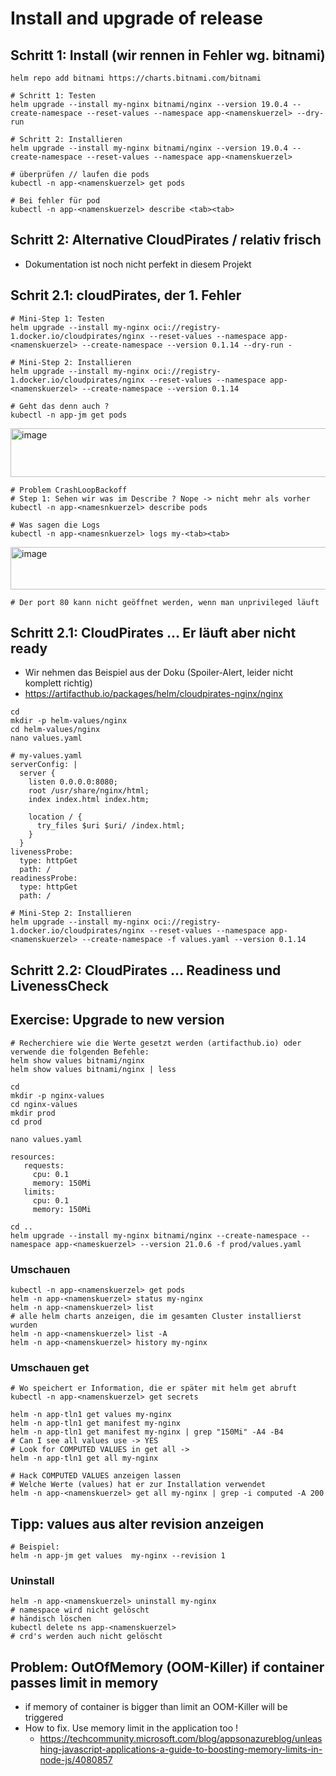 #  Install and upgrade of release 

## Schritt 1: Install (wir rennen in Fehler wg. bitnami)

```
helm repo add bitnami https://charts.bitnami.com/bitnami
```

```
# Schritt 1: Testen  
helm upgrade --install my-nginx bitnami/nginx --version 19.0.4 --create-namespace --reset-values --namespace app-<namenskuerzel> --dry-run
```
```
# Schritt 2: Installieren 
helm upgrade --install my-nginx bitnami/nginx --version 19.0.4 --create-namespace --reset-values --namespace app-<namenskuerzel>
```

```
# überprüfen // laufen die pods 
kubectl -n app-<namenskuerzel> get pods 
```

```
# Bei fehler für pod
kubectl -n app-<namenskuerzel> describe <tab><tab>
```

## Schritt 2: Alternative CloudPirates / relativ frisch 

  * Dokumentation ist noch nicht perfekt in diesem Projekt

## Schrit 2.1: cloudPirates, der 1. Fehler 

```
# Mini-Step 1: Testen 
helm upgrade --install my-nginx oci://registry-1.docker.io/cloudpirates/nginx --reset-values --namespace app-<namenskuerzel> --create-namespace --version 0.1.14 --dry-run -
```

```
# Mini-Step 2: Installieren 
helm upgrade --install my-nginx oci://registry-1.docker.io/cloudpirates/nginx --reset-values --namespace app-<namenskuerzel> --create-namespace --version 0.1.14 
```

```
# Geht das denn auch ?
kubectl -n app-jm get pods
```

<img width="1051" height="78" alt="image" src="https://github.com/user-attachments/assets/7c9144d0-57e5-4380-8260-86df731b29c5" />

```
# Problem CrashLoopBackoff
# Step 1: Sehen wir was im Describe ? Nope -> nicht mehr als vorher 
kubectl -n app-<namesnkuerzel> describe pods
```

```
# Was sagen die Logs
kubectl -n app-<namesnkuerzel> logs my-<tab><tab>
```

<img width="1222" height="68" alt="image" src="https://github.com/user-attachments/assets/ab07dde1-f96b-4349-a9bd-a7e52a25cdbc" />

```
# Der port 80 kann nicht geöffnet werden, wenn man unprivileged läuft
```

## Schritt 2.1: CloudPirates ... Er läuft aber nicht ready 


   * Wir nehmen das Beispiel aus der Doku (Spoiler-Alert, leider nicht komplett richtig)
   * https://artifacthub.io/packages/helm/cloudpirates-nginx/nginx

```
cd
mkdir -p helm-values/nginx
cd helm-values/nginx
nano values.yaml
```

```
# my-values.yaml
serverConfig: |
  server {
    listen 0.0.0.0:8080;
    root /usr/share/nginx/html;
    index index.html index.htm;
    
    location / {
      try_files $uri $uri/ /index.html;
    }
  }
livenessProbe:
  type: httpGet
  path: /
readinessProbe:
  type: httpGet
  path: /
```

```
# Mini-Step 2: Installieren 
helm upgrade --install my-nginx oci://registry-1.docker.io/cloudpirates/nginx --reset-values --namespace app-<namenskuerzel> --create-namespace -f values.yaml --version 0.1.14 
```

## Schritt 2.2: CloudPirates ... Readiness und LivenessCheck 



## Exercise: Upgrade to new version 

```
# Recherchiere wie die Werte gesetzt werden (artifacthub.io) oder verwende die folgenden Befehle:
helm show values bitnami/nginx
helm show values bitnami/nginx | less
```

```
cd 
mkdir -p nginx-values 
cd nginx-values
mkdir prod
cd prod
```

```
nano values.yaml
```

```
resources:
   requests:
     cpu: 0.1
     memory: 150Mi
   limits:
     cpu: 0.1
     memory: 150Mi
```

```
cd ..
helm upgrade --install my-nginx bitnami/nginx --create-namespace --namespace app-<nameskuerzel> --version 21.0.6 -f prod/values.yaml  
```

### Umschauen 

```
kubectl -n app-<namenskuerzel> get pods
helm -n app-<namenskuerzel> status my-nginx 
helm -n app-<namenskuerzel> list
# alle helm charts anzeigen, die im gesamten Cluster installierst wurden 
helm -n app-<namenskuerzel> list -A
helm -n app-<namenskuerzel> history my-nginx 
```

### Umschauen get 

```
# Wo speichert er Information, die er später mit helm get abruft
kubectl -n app-<namenskuerzel> get secrets
```


```
helm -n app-tln1 get values my-nginx
helm -n app-tln1 get manifest my-nginx
helm -n app-tln1 get manifest my-nginx | grep "150Mi" -A4 -B4 
# Can I see all values use -> YES
# Look for COMPUTED VALUES in get all ->
helm -n app-tln1 get all my-nginx 
```

```
# Hack COMPUTED VALUES anzeigen lassen
# Welche Werte (values) hat er zur Installation verwendet
helm -n app-<namenskuerzel> get all my-nginx | grep -i computed -A 200

```

## Tipp: values aus alter revision anzeigen 

```
# Beispiel: 
helm -n app-jm get values  my-nginx --revision 1
```

### Uninstall 

```
helm -n app-<namenskuerzel> uninstall my-nginx 
# namespace wird nicht gelöscht
# händisch löschen
kubectl delete ns app-<namenskuerzel>
# crd's werden auch nicht gelöscht 
```

## Problem: OutOfMemory (OOM-Killer) if container passes limit in memory 

  * if memory of container is bigger than limit an OOM-Killer will be triggered
  * How to fix. Use memory limit in the application too !
    * https://techcommunity.microsoft.com/blog/appsonazureblog/unleashing-javascript-applications-a-guide-to-boosting-memory-limits-in-node-js/4080857
